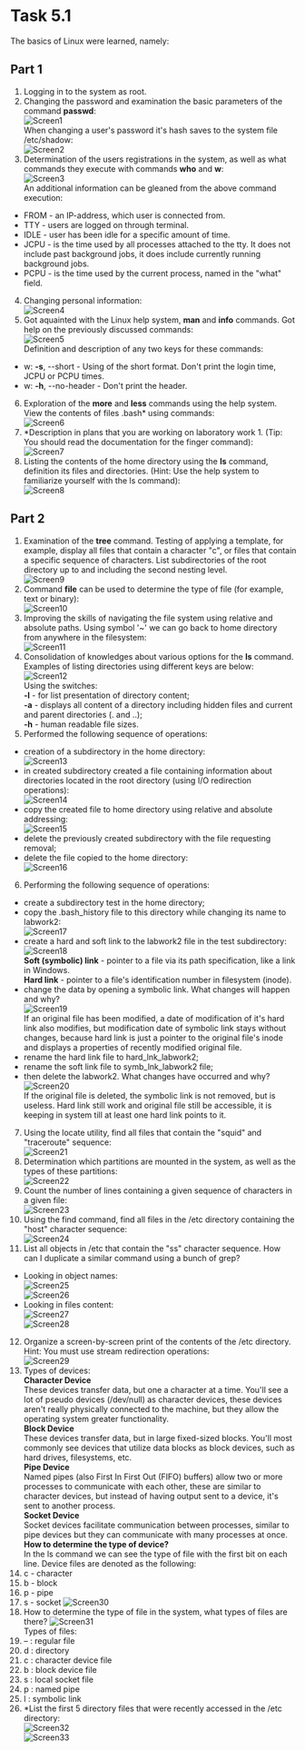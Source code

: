 # Task 5.1  

The basics of Linux were learned, namely:  
## Part 1  
 1. Logging in to the system as root.  
 2. Changing the password and examination the basic parameters of the command **passwd**:  
 ![Screen1](./task_images/Screenshot_1.png)  
 When changing a user's password it's hash saves to the system file /etc/shadow:  
 ![Screen2](./task_images/Screenshot_2.png)  
 3. Determination of the users registrations in the system, as well as what commands they execute with commands **who** and **w**:  
 ![Screen3](./task_images/Screenshot_3.png)  
 An additional information can be gleaned from the above command execution:
   - FROM - an IP-address, which user is connected from.
   - TTY - users are logged on through terminal.
   - IDLE - user has been idle for a specific amount of time.
   - JCPU - is the time used by all processes attached to the tty. It does not include past background jobs, it does include  currently running background jobs.
   - PCPU - is the time used by the current process, named in the "what" field.
 4. Changing personal information:  
 ![Screen4](./task_images/Screenshot_4.png)  
 5. Got aquainted with the Linux help system, **man** and **info** commands. Got help on the previously discussed commands:  
 ![Screen5](./task_images/Screenshot_5.png)  
 Definition and description of any two keys for these commands:  
   - w: **-s**, --short - Using of the short format.  Don't print the login time, JCPU or PCPU times.  
   - w: **-h**, --no-header - Don't print the header.  
 6. Exploration of the **more** and **less** commands using the help system. View the contents of files .bash* using commands:  
 ![Screen6](./task_images/Screenshot_6.png)  
 7. *Description in plans that you are working on laboratory work 1. (Tip: You should read the documentation for the finger command):  
 ![Screen7](./task_images/Screenshot_7.png)  
 8. Listing the contents of the home directory using the **ls** command, definition its files and directories. (Hint: Use the help system to familiarize yourself with the ls command):  
 ![Screen8](./task_images/Screenshot_8.png)  

## Part 2  

 1. Examination of the **tree** command. Testing of applying a template, for example, display all files that contain a character "c", or files that contain a specific sequence of characters. List subdirectories of the root directory up to and including the second nesting level.  
 ![Screen9](./task_images/Screenshot_9.png)  
 2. Command **file** can be used to determine the type of file (for example, text or binary):  
 ![Screen10](./task_images/Screenshot_10.png)  
 3. Improving the skills of navigating the file system using relative and absolute paths. Using symbol '~' we can go back to home directory from anywhere in the filesystem:  
 ![Screen11](./task_images/Screenshot_11.png)  
 4. Consolidation of knowledges about various options for the **ls** command. Examples of listing directories using different keys are below:  
 ![Screen12](./task_images/Screenshot_12.png)  
 Using the switches:  
 **-l** - for list presentation of directory content;  
 **-a** - displays all content of a directory including hidden files and current and parent directories (. and ..);  
 **-h** - human readable file sizes.  
 5. Performed the following sequence of operations:  
   - creation of a subdirectory in the home directory:  
   ![Screen13](./task_images/Screenshot_13.png)  
   - in created subdirectory created a file containing information about directories located in the root directory (using I/O redirection operations):  
   ![Screen14](./task_images/Screenshot_14.png)  
   - copy the created file to home directory using relative and absolute addressing:  
   ![Screen15](./task_images/Screenshot_15.png)  
   - delete the previously created subdirectory with the file requesting removal;  
   - delete the file copied to the home directory:  
   ![Screen16](./task_images/Screenshot_16.png)  
 6. Performing the following sequence of operations:  
   - create a subdirectory test in the home directory;  
   - copy the .bash_history file to this directory while changing its name to labwork2:  
   ![Screen17](./task_images/Screenshot_17.png)  
   - create a hard and soft link to the labwork2 file in the test subdirectory:  
   ![Screen18](./task_images/Screenshot_18.png)  
   **Soft (symbolic) link** - pointer to a file via its path specification, like a link in Windows.  
   **Hard link** - pointer to a file's identification number in filesystem (inode).  
   - change the data by opening a symbolic link. What changes will happen and why?  
   ![Screen19](./task_images/Screenshot_19.png)  
   If an original file has been modified, a date of modification of it's hard link also modifies, but modification date of symbolic link stays without changes, because hard link is just a pointer to the original file's inode and displays a properties of recently modified original file.  
   - rename the hard link file to hard_lnk_labwork2;  
   - rename the soft link file to symb_lnk_labwork2 file;  
   - then delete the labwork2. What changes have occurred and why?  
   ![Screen20](./task_images/Screenshot_20.png)  
   If the original file is deleted, the symbolic link is not removed, but is useless. Hard link still work and original file still be accessible, it is keeping in system till at least one hard link points to it.  
 7. Using the locate utility, find all files that contain the "squid" and "traceroute" sequence:  
 ![Screen21](./task_images/Screenshot_21.png)  
 8. Determination which partitions are mounted in the system, as well as the types of these partitions:  
 ![Screen22](./task_images/Screenshot_22.png)  
 9. Count the number of lines containing a given sequence of characters in a given file:  
 ![Screen23](./task_images/Screenshot_23.png)  
 10. Using the find command, find all files in the /etc directory containing the "host" character sequence:  
 ![Screen24](./task_images/Screenshot_24.png)  
 11. List all objects in /etc that contain the "ss" character sequence. How can I duplicate a similar command using a bunch of grep?  
   - Looking in object names:  
   ![Screen25](./task_images/Screenshot_25.png)  
   ![Screen26](./task_images/Screenshot_26.png)  
   - Looking in files content:  
   ![Screen27](./task_images/Screenshot_27.png)  
   ![Screen28](./task_images/Screenshot_28.png)  
 12. Organize a screen-by-screen print of the contents of the /etc directory. Hint: You must use stream redirection operations:  
 ![Screen29](./task_images/Screenshot_29.png)  
 13. Types of devices:  
 **Character Device**  
 These devices transfer data, but one a character at a time. You'll see a lot of pseudo devices (/dev/null) as character devices, these devices aren't really physically connected to the machine, but they allow the operating system greater functionality.  
 **Block Device**  
 These devices transfer data, but in large fixed-sized blocks. You'll most commonly see devices that utilize data blocks as block devices, such as hard drives, filesystems, etc.  
 **Pipe Device**  
 Named pipes (also First In First Out (FIFO) buffers) allow two or more processes to communicate with each other, these are similar to character devices, but instead of having output sent to a device, it's sent to another process.  
 **Socket Device**  
 Socket devices facilitate communication between processes, similar to pipe devices but they can communicate with many processes at once.  
 **How to determine the type of device?**  
 In the ls command we can see the type of file with the first bit on each line. Device files are denoted as the following:  
   1. c - character
   2. b - block
   3. p - pipe
   4. s - socket
 ![Screen30](./task_images/Screenshot_30.png)  
 14. How to determine the type of file in the system, what types of files are there?
 ![Screen31](./task_images/Screenshot_31.png)  
 Types of files:  
   1. – : regular file  
   2. d : directory  
   3. c : character device file  
   4. b : block device file  
   5. s : local socket file  
   6. p : named pipe  
   7. l : symbolic link  
 15. *List the first 5 directory files that were recently accessed in the /etc directory:  
 ![Screen32](./task_images/Screenshot_32.png)  
 ![Screen33](./task_images/Screenshot_33.png)  
